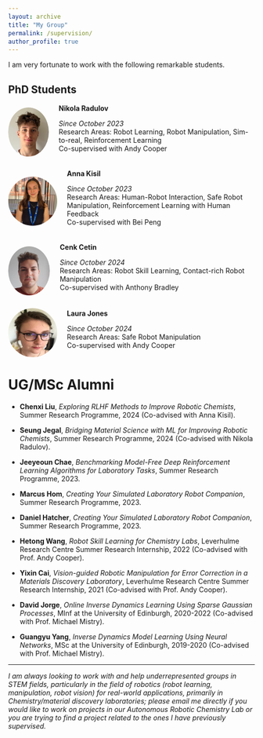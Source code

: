 ```yaml
---
layout: archive
title: "My Group"
permalink: /supervision/
author_profile: true
---
```


<style>
  .team-member {
    display: flex;
    align-items: center;
    margin-bottom: 20px;
  }

  .team-member img {
    width: 100px;
    height: 100px;
    border-radius: 50%;
    margin-right: 20px;
  }

  .team-member-info h4 {
    margin: 0 0 5px 0;
  }
</style>

I am very fortunate to work with the following remarkable students.

## PhD Students

<div class="team-member">
  <img src="/images/nikola-radulov.jpeg" alt="Nikola Radulov"> 
  <div class="team-member-info">
    <h4>Nikola Radulov</h4>
    <p><em>Since October 2023</em><br>Research Areas: Robot Learning, Robot Manipulation, Sim-to-real, Reinforcement Learning</em><br>Co-supervised with Andy Cooper
    </p> 
  </div>
</div>

<div class="team-member">
  <img src="/images/anna-kisil.jpg" alt="Anna Kisil"> 
  <div class="team-member-info">
    <h4>Anna Kisil</h4>
    <p><em>Since October 2023</em><br>Research Areas: Human-Robot Interaction, Safe Robot Manipulation, Reinforcement Learning with Human Feedback<br>Co-supervised with Bei Peng
    </p> 
  </div>
</div>

<div class="team-member">
  <img src="/images/cenk-cetin.jpeg" alt="Cenk Cetin"> 
  <div class="team-member-info">
    <h4>Cenk Cetin</h4>
    <p><em>Since October 2024</em><br>Research Areas: Robot Skill Learning, Contact-rich Robot Manipulation<br>Co-supervised with Anthony Bradley
    </p> 
  </div>
</div>

<div class="team-member">
  <img src="/images/laura-jones.jpeg" alt="Laura Jones"> 
  <div class="team-member-info">
    <h4>Laura Jones</h4>
    <p><em>Since October 2024</em><br>Research Areas: Safe Robot Manipulation<br>Co-supervised with Andy Cooper
    </p> 
  </div>
</div>

# UG/MSc Alumni

- **Chenxi Liu**, _Exploring RLHF Methods to Improve Robotic Chemists_, Summer Research Programme, 2024 (Co-advised with Anna Kisil).

- **Seung Jegal**, _Bridging Material Science with ML for Improving Robotic Chemists_, Summer Research Programme, 2024 (Co-advised with Nikola Radulov).

- **Jeeyeoun Chae**, _Benchmarking Model-Free Deep Reinforcement Learning Algorithms for Laboratory Tasks_, Summer Research Programme, 2023.

- **Marcus Hom**, _Creating Your Simulated Laboratory Robot Companion_, Summer Research Programme, 2023.

- **Daniel Hatcher**, _Creating Your Simulated Laboratory Robot Companion_, Summer Research Programme, 2023.

- **Hetong Wang**, _Robot Skill Learning for Chemistry Labs_, Leverhulme Research Centre Summer Research Internship, 2022 (Co-advised with Prof. Andy Cooper).

- **Yixin Cai**, _Vision-guided Robotic Manipulation for Error Correction in a Materials Discovery Laboratory_, Leverhulme Research Centre Summer Research Internship, 2021 (Co-advised with Prof. Andy Cooper).

- **David Jorge**, _Online Inverse Dynamics Learning Using Sparse Gaussian Processes_, MInf at the University of Edinburgh, 2020-2022 (Co-advised with Prof. Michael Mistry).

- **Guangyu Yang**, _Inverse Dynamics Model Learning Using Neural Networks_, MSc at the University of Edinburgh, 2019-2020 (Co-advised with Prof. Michael Mistry).


---

_I am always looking to work with and help underrepresented groups in STEM fields, particularly in the field of robotics (robot learning, manipulation, robot vision) for real-world applications, primarily in Chemistry/material discovery laboratories; please email me directly if you would like to work on projects in our Autonomous Robotic Chemistry Lab or you are trying to find a project related to the ones I have previously supervised._
